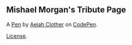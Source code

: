 Mishael Morgan's Tribute Page
-----------------------------


A [Pen](https://codepen.io/aejahclother15/pen/pazRQj) by [Aejah Clother](https://codepen.io/aejahclother15) on [CodePen](https://codepen.io).

[License](https://codepen.io/aejahclother15/pen/pazRQj/license).